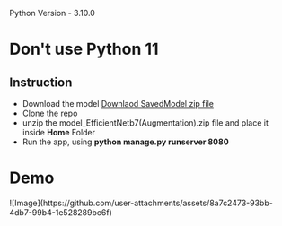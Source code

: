 Python Version - 3.10.0
<h1>Don't use Python 11</h1>
<h2>Instruction</h2>
<ul>
  <li>
    Download the model <a href='https://drive.google.com/file/d/13Y5L_NFLRR7C6IXOUwFpXLAWKDIk1o7l/view?usp=drive_link'>Downlaod SavedModel zip file</a>
  </li>
  <li>
    Clone the repo
  </li>
  <li>
    unzip the model_EfficientNetb7(Augmentation).zip file and place it inside <b>Home</b> Folder
  </li>
  <li>
    Run the app, using <b>python manage.py runserver 8080</b>
  </li>
</ul>
<h1>Demo</h1>
![Image](https://github.com/user-attachments/assets/8a7c2473-93bb-4db7-99b4-1e528289bc6f)

